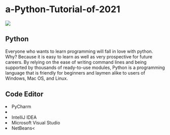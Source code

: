 # a-Python-Tutorial-of-2021

<img src="https://user-images.githubusercontent.com/81542672/112778722-55315c80-906f-11eb-9405-14b3b7906be3.png">
<h2>Python</h2>
<p>Everyone who wants to learn programming will fall in love with python. Why? Because it is easy to learn as well as very prospective for future careers. By relying on the ease of writing command lines and being supported by thousands of ready-to-use modules, Python is a programming language that is friendly for beginners and laymen alike to users of Windows, Mac OS, and Linux.</p>

<h2>Code Editor</h1>
<li>PyCharm<li>
 <li>IntelliJ IDEA</li>
 <li>Microsoft Visual Studio</li>
<li> NetBeans<
